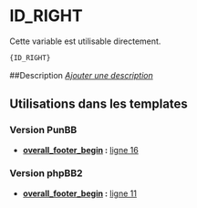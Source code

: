 # ID_RIGHT


Cette variable est utilisable directement.

```html
{ID_RIGHT}
```

##Description
[*Ajouter une description*](https://fa-tvars.appspot.com/var/ID_RIGHT)

## Utilisations dans les templates

### Version PunBB

* __[overall_footer_begin](../tpl/var/punbb/overall_footer_begin.md#readme) :__ [ligne 16](../tpl/src/punbb/overall_footer_begin.tpl#L16)

### Version phpBB2

* __[overall_footer_begin](../tpl/var/subsilver/overall_footer_begin.md#readme) :__ [ligne 11](../tpl/src/subsilver/overall_footer_begin.tpl#L11)